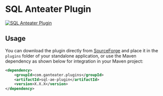 # SQL Anteater Plugin

[![SQL Anteater Plugin](https://img.shields.io/maven-central/v/com.ganteater.plugins/sql-ae-plugin.svg)](https://central.sonatype.com/artifact/com.ganteater.plugins/sql-ae-plugin)

## Usage
You can download the plugin directly from [SourceForge](https://sourceforge.net/projects/anteater/files/plugins/sql-ae-plugin.jar/download) and place it in the `plugins` folder of your standalone application, or use the Maven dependency as shown below for integration in your Maven project:

```xml
<dependency>
    <groupId>com.ganteater.plugins</groupId>
    <artifactId>sql-ae-plugin</artifactId>
    <version>X.X.X</version>
</dependency>
```